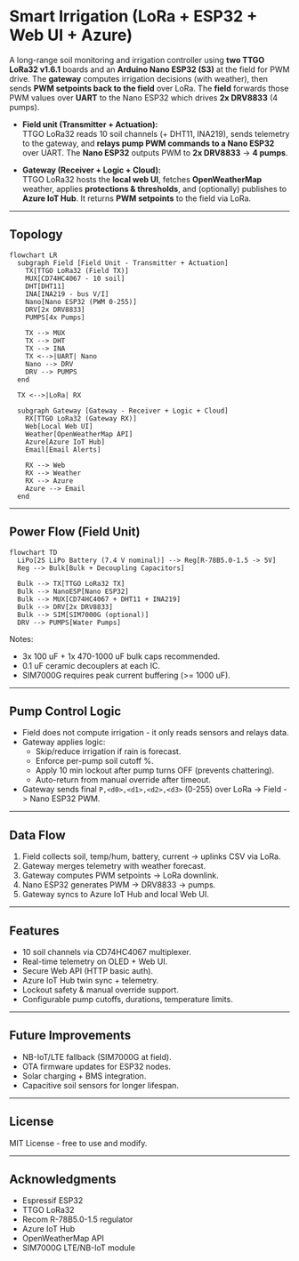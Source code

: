# Smart Irrigation (LoRa + ESP32 + Web UI + Azure)

A long-range soil monitoring and irrigation controller using **two TTGO LoRa32 v1.6.1** boards and an **Arduino Nano ESP32 (S3)** at the field for PWM drive. The **gateway** computes irrigation decisions (with weather), then sends **PWM setpoints back to the field** over LoRa. The **field** forwards those PWM values over **UART** to the Nano ESP32 which drives **2x DRV8833** (4 pumps).

- **Field unit (Transmitter + Actuation):**  
  TTGO LoRa32 reads 10 soil channels (+ DHT11, INA219), sends telemetry to the gateway, and **relays pump PWM commands to a Nano ESP32** over UART. The **Nano ESP32** outputs PWM to **2x DRV8833** -> **4 pumps**.

- **Gateway (Receiver + Logic + Cloud):**  
  TTGO LoRa32 hosts the **local web UI**, fetches **OpenWeatherMap** weather, applies **protections & thresholds**, and (optionally) publishes to **Azure IoT Hub**. It returns **PWM setpoints** to the field via LoRa.

---

## Topology

```mermaid
flowchart LR
  subgraph Field [Field Unit - Transmitter + Actuation]
    TX[TTGO LoRa32 (Field TX)]
    MUX[CD74HC4067 - 10 soil]
    DHT[DHT11]
    INA[INA219 - bus V/I]
    Nano[Nano ESP32 (PWM 0-255)]
    DRV[2x DRV8833]
    PUMPS[4x Pumps]

    TX --> MUX
    TX --> DHT
    TX --> INA
    TX <-->|UART| Nano
    Nano --> DRV
    DRV --> PUMPS
  end

  TX <-->|LoRa| RX

  subgraph Gateway [Gateway - Receiver + Logic + Cloud]
    RX[TTGO LoRa32 (Gateway RX)]
    Web[Local Web UI]
    Weather[OpenWeatherMap API]
    Azure[Azure IoT Hub]
    Email[Email Alerts]

    RX --> Web
    RX --> Weather
    RX --> Azure
    Azure --> Email
  end
```

---

## Power Flow (Field Unit)

```mermaid
flowchart TD
  LiPo[2S LiPo Battery (7.4 V nominal)] --> Reg[R-78B5.0-1.5 -> 5V]
  Reg --> Bulk[Bulk + Decoupling Capacitors]

  Bulk --> TX[TTGO LoRa32 TX]
  Bulk --> NanoESP[Nano ESP32]
  Bulk --> MUX[CD74HC4067 + DHT11 + INA219]
  Bulk --> DRV[2x DRV8833]
  Bulk --> SIM[SIM7000G (optional)]
  DRV --> PUMPS[Water Pumps]
```

Notes:
- 3x 100 uF + 1x 470-1000 uF bulk caps recommended.  
- 0.1 uF ceramic decouplers at each IC.  
- SIM7000G requires peak current buffering (>= 1000 uF).

---

## Pump Control Logic

- Field does not compute irrigation - it only reads sensors and relays data.  
- Gateway applies logic:  
  - Skip/reduce irrigation if rain is forecast.  
  - Enforce per-pump soil cutoff %.  
  - Apply 10 min lockout after pump turns OFF (prevents chattering).  
  - Auto-return from manual override after timeout.  
- Gateway sends final `P,<d0>,<d1>,<d2>,<d3>` (0-255) over LoRa -> Field -> Nano ESP32 PWM.

---

## Data Flow

1. Field collects soil, temp/hum, battery, current -> uplinks CSV via LoRa.  
2. Gateway merges telemetry with weather forecast.  
3. Gateway computes PWM setpoints -> LoRa downlink.  
4. Nano ESP32 generates PWM -> DRV8833 -> pumps.  
5. Gateway syncs to Azure IoT Hub and local Web UI.  

---

## Features

- 10 soil channels via CD74HC4067 multiplexer.  
- Real-time telemetry on OLED + Web UI.  
- Secure Web API (HTTP basic auth).  
- Azure IoT Hub twin sync + telemetry.  
- Lockout safety & manual override support.  
- Configurable pump cutoffs, durations, temperature limits.  

---

## Future Improvements

- NB-IoT/LTE fallback (SIM7000G at field).  
- OTA firmware updates for ESP32 nodes.  
- Solar charging + BMS integration.  
- Capacitive soil sensors for longer lifespan.  

---

## License

MIT License - free to use and modify.

---

## Acknowledgments

- Espressif ESP32  
- TTGO LoRa32  
- Recom R-78B5.0-1.5 regulator  
- Azure IoT Hub  
- OpenWeatherMap API  
- SIM7000G LTE/NB-IoT module  

